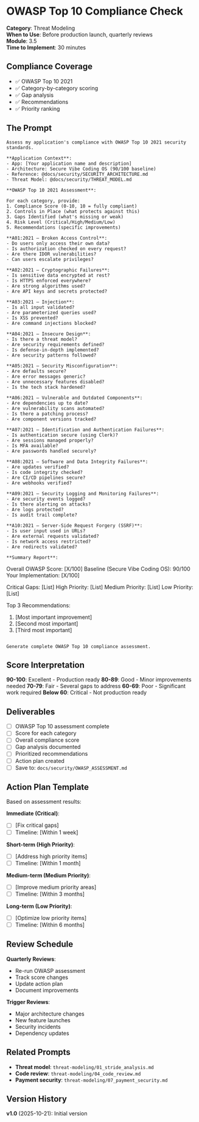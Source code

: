 # OWASP Top 10 Compliance Check

**Category**: Threat Modeling  
**When to Use**: Before production launch, quarterly reviews  
**Module**: 3.5  
**Time to Implement**: 30 minutes

## Compliance Coverage

- ✅ OWASP Top 10 2021
- ✅ Category-by-category scoring
- ✅ Gap analysis
- ✅ Recommendations
- ✅ Priority ranking

## The Prompt

```
Assess my application's compliance with OWASP Top 10 2021 security standards.

**Application Context**:
- App: [Your application name and description]
- Architecture: Secure Vibe Coding OS (90/100 baseline)
- Reference: @docs/security/SECURITY_ARCHITECTURE.md
- Threat Model: @docs/security/THREAT_MODEL.md

**OWASP Top 10 2021 Assessment**:

For each category, provide:
1. Compliance Score (0-10, 10 = fully compliant)
2. Controls in Place (what protects against this)
3. Gaps Identified (what's missing or weak)
4. Risk Level (Critical/High/Medium/Low)
5. Recommendations (specific improvements)

**A01:2021 – Broken Access Control**:
- Do users only access their own data?
- Is authorization checked on every request?
- Are there IDOR vulnerabilities?
- Can users escalate privileges?

**A02:2021 – Cryptographic Failures**:
- Is sensitive data encrypted at rest?
- Is HTTPS enforced everywhere?
- Are strong algorithms used?
- Are API keys and secrets protected?

**A03:2021 – Injection**:
- Is all input validated?
- Are parameterized queries used?
- Is XSS prevented?
- Are command injections blocked?

**A04:2021 – Insecure Design**:
- Is there a threat model?
- Are security requirements defined?
- Is defense-in-depth implemented?
- Are security patterns followed?

**A05:2021 – Security Misconfiguration**:
- Are defaults secure?
- Are error messages generic?
- Are unnecessary features disabled?
- Is the tech stack hardened?

**A06:2021 – Vulnerable and Outdated Components**:
- Are dependencies up to date?
- Are vulnerability scans automated?
- Is there a patching process?
- Are component versions tracked?

**A07:2021 – Identification and Authentication Failures**:
- Is authentication secure (using Clerk)?
- Are sessions managed properly?
- Is MFA available?
- Are passwords handled securely?

**A08:2021 – Software and Data Integrity Failures**:
- Are updates verified?
- Is code integrity checked?
- Are CI/CD pipelines secure?
- Are webhooks verified?

**A09:2021 – Security Logging and Monitoring Failures**:
- Are security events logged?
- Is there alerting on attacks?
- Are logs protected?
- Is audit trail complete?

**A10:2021 – Server-Side Request Forgery (SSRF)**:
- Is user input used in URLs?
- Are external requests validated?
- Is network access restricted?
- Are redirects validated?

**Summary Report**:
```
Overall OWASP Score: [X/100]
Baseline (Secure Vibe Coding OS): 90/100
Your Implementation: [X/100]

Critical Gaps: [List]
High Priority: [List]
Medium Priority: [List]
Low Priority: [List]

Top 3 Recommendations:
1. [Most important improvement]
2. [Second most important]
3. [Third most important]
```

Generate complete OWASP Top 10 compliance assessment.
```

## Score Interpretation

**90-100**: Excellent - Production ready
**80-89**: Good - Minor improvements needed
**70-79**: Fair - Several gaps to address
**60-69**: Poor - Significant work required
**Below 60**: Critical - Not production ready

## Deliverables

- [ ] OWASP Top 10 assessment complete
- [ ] Score for each category
- [ ] Overall compliance score
- [ ] Gap analysis documented
- [ ] Prioritized recommendations
- [ ] Action plan created
- [ ] Save to: `docs/security/OWASP_ASSESSMENT.md`

## Action Plan Template

Based on assessment results:

**Immediate (Critical)**:
- [ ] [Fix critical gaps]
- [ ] Timeline: [Within 1 week]

**Short-term (High Priority)**:
- [ ] [Address high priority items]
- [ ] Timeline: [Within 1 month]

**Medium-term (Medium Priority)**:
- [ ] [Improve medium priority areas]
- [ ] Timeline: [Within 3 months]

**Long-term (Low Priority)**:
- [ ] [Optimize low priority items]
- [ ] Timeline: [Within 6 months]

## Review Schedule

**Quarterly Reviews**:
- Re-run OWASP assessment
- Track score changes
- Update action plan
- Document improvements

**Trigger Reviews**:
- Major architecture changes
- New feature launches
- Security incidents
- Dependency updates

## Related Prompts

- **Threat model**: `threat-modeling/01_stride_analysis.md`
- **Code review**: `threat-modeling/04_code_review.md`
- **Payment security**: `threat-modeling/07_payment_security.md`

## Version History

**v1.0** (2025-10-21): Initial version
